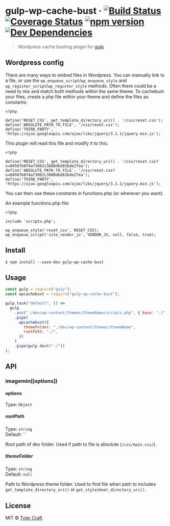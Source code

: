 # gulp-wp-cache-bust &middot; [![Build Status](https://img.shields.io/travis/tylercraft/gulp-wp-cache-bust.svg?style=flat-square)](https://travis-ci.org/tylercraft/gulp-wp-cache-bust) [![Coverage Status](https://img.shields.io/coveralls/tylercraft/gulp-wp-cache-bust/master.svg?style=flat-square)](https://coveralls.io/github/tylercraft/gulp-wp-cache-bust?branch=master) [![npm version](https://img.shields.io/npm/v/gulp-wp-cache-bust.svg?style=flat-square)](https://www.npmjs.com/package/gulp-wp-cache-bust) [![Dev Dependencies](https://img.shields.io/david/tylercraft/gulp-wp-cache-bust.svg?style=flat-square)](https://david-dm.org/tylercraft/gulp-wp-cache-bust)

> Wordpress cache busting plugin for [gulp](https://github.com/tylercraft/gulp-wp-cache-bust)

## Wordpress config

There are many ways to embed files in Wordpress. You can manually link to a file, or use the `wp_enqueue_script`/`wp_enqueue_style` and `wp_register_script`/`wp_register_style` methods. Often there could be a need to mix and match both methods within the same theme. To cachebust your files, create a php file within your theme and define the files as constants:

```
<?php

define('RESET_CSS', get_template_directory_uri() . '/css/reset.css');
define('ABSOLUTE_PATH_TO_FILE', '/css/reset.css');
define('THIRD_PARTY', 'https://ajax.googleapis.com/ajax/libs/jquery/3.1.1/jquery.min.js');
```

This plugin will read this file and modify it to this:

```
<?php

define('RESET_CSS', get_template_directory_uri() . '/css/reset.css?v=84507b8f4af3062c3888dbd83bde27ea');
define('ABSOLUTE_PATH_TO_FILE', '/css/reset.css?v=84507b8f4af3062c3888dbd83bde27ea');
define('THIRD_PARTY', 'https://ajax.googleapis.com/ajax/libs/jquery/3.1.1/jquery.min.js');
```

You can then use these constants in functions.php (or wherever you want).

An example functions.php file:

```
<?php

include 'scripts.php';

wp_enqueue_style('reset_css', RESET_CSS);
wp_enqueue_script('site_vendor_js', VENDOR_JS, null, false, true);

```

## Install

```
$ npm install --save-dev gulp-wp-cache-bust
```

## Usage

```js
const gulp = require("gulp");
const wpcachebust = require("gulp-wp-cache-bust");

gulp.task("default", () =>
  gulp
    .src("./dev/wp-content/themes/themeName/scripts.php", { base: "./" })
    .pipe(
      wpcachebust({
        themeFolder: "./dev/wp-content/themes/themeName",
        rootPath: "./",
      })
    )
    .pipe(gulp.dest("./"))
);
```

## API

### imagemin([options])

#### options

Type: `Object`

##### rootPath

Type: `string`<br>
Default: ``

Root path of dev folder. Used if path to file is absolute (`/css/main.css/`).

##### themeFolder

Type: `string`<br>
Default: `null`

Path to Wordpress theme folder. Used to find file when path to includes `get_template_directory_uri()` or `get_stylesheet_directory_uri()`.

## License

MIT © [Tyler Craft](http://tylercraft.com)
